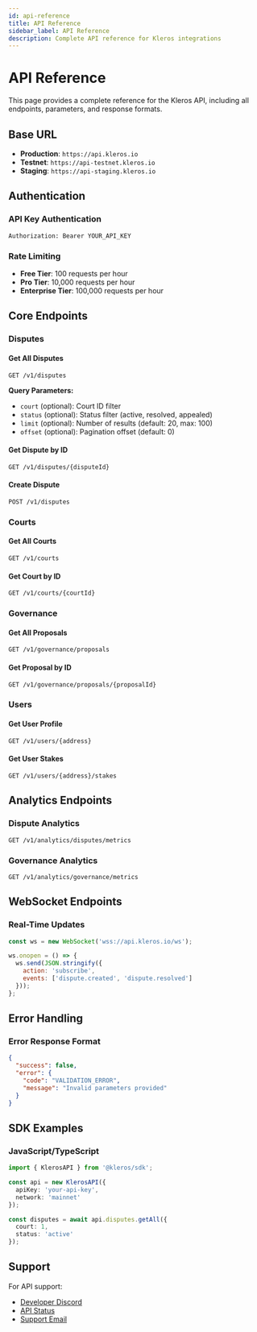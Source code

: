 ```yaml
---
id: api-reference
title: API Reference
sidebar_label: API Reference
description: Complete API reference for Kleros integrations
---
```


# API Reference

This page provides a complete reference for the Kleros API, including all endpoints, parameters, and response formats.

## Base URL

- **Production**: `https://api.kleros.io`
- **Testnet**: `https://api-testnet.kleros.io`
- **Staging**: `https://api-staging.kleros.io`

## Authentication

### API Key Authentication
```http
Authorization: Bearer YOUR_API_KEY
```

### Rate Limiting
- **Free Tier**: 100 requests per hour
- **Pro Tier**: 10,000 requests per hour
- **Enterprise Tier**: 100,000 requests per hour

## Core Endpoints

### Disputes

#### Get All Disputes
```http
GET /v1/disputes
```

**Query Parameters:**
- `court` (optional): Court ID filter
- `status` (optional): Status filter (active, resolved, appealed)
- `limit` (optional): Number of results (default: 20, max: 100)
- `offset` (optional): Pagination offset (default: 0)

#### Get Dispute by ID
```http
GET /v1/disputes/{disputeId}
```

#### Create Dispute
```http
POST /v1/disputes
```

### Courts

#### Get All Courts
```http
GET /v1/courts
```

#### Get Court by ID
```http
GET /v1/courts/{courtId}
```

### Governance

#### Get All Proposals
```http
GET /v1/governance/proposals
```

#### Get Proposal by ID
```http
GET /v1/governance/proposals/{proposalId}
```

### Users

#### Get User Profile
```http
GET /v1/users/{address}
```

#### Get User Stakes
```http
GET /v1/users/{address}/stakes
```

## Analytics Endpoints

### Dispute Analytics
```http
GET /v1/analytics/disputes/metrics
```

### Governance Analytics
```http
GET /v1/analytics/governance/metrics
```

## WebSocket Endpoints

### Real-Time Updates
```javascript
const ws = new WebSocket('wss://api.kleros.io/ws');

ws.onopen = () => {
  ws.send(JSON.stringify({
    action: 'subscribe',
    events: ['dispute.created', 'dispute.resolved']
  }));
};
```

## Error Handling

### Error Response Format
```json
{
  "success": false,
  "error": {
    "code": "VALIDATION_ERROR",
    "message": "Invalid parameters provided"
  }
}
```

## SDK Examples

### JavaScript/TypeScript
```typescript
import { KlerosAPI } from '@kleros/sdk';

const api = new KlerosAPI({
  apiKey: 'your-api-key',
  network: 'mainnet'
});

const disputes = await api.disputes.getAll({
  court: 1,
  status: 'active'
});
```

## Support

For API support:
- [Developer Discord](https://discord.gg/kleros)
- [API Status](https://status.kleros.io)
- [Support Email](mailto:api@kleros.io)
